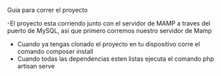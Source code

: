 Guia para correr el proyecto 

-El proyecto esta corriendo junto con el servidor de MAMP a traves del puerto de MySQL, asi que primero corremos nuestro servidor de Mamp
- Cuando ya tengas clonado el proyecto en tu dispositivo corre el comando composer install
- Cuando todas las dependencias esten listas ejecuta el comando php artisan serve

